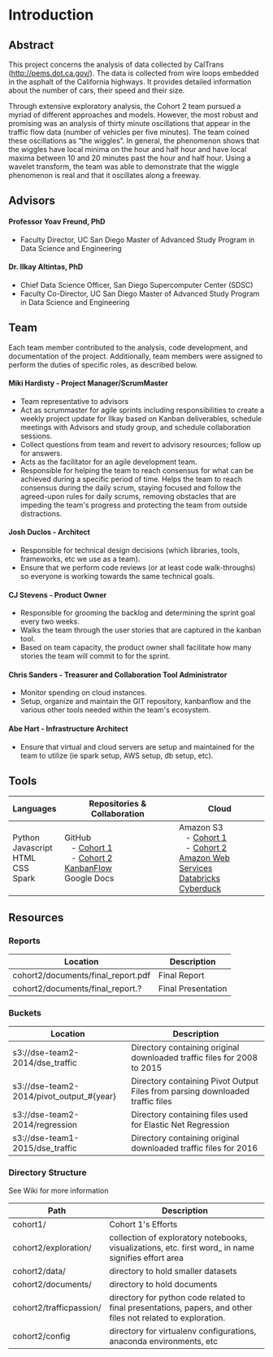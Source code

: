 Introduction
====

## Abstract

This project concerns the analysis of data collected by CalTrans (http://pems.dot.ca.gov/). The data is collected from wire loops embedded in the asphalt of the California highways. It provides detailed information about the number of cars, their speed and their size.

Through extensive exploratory analysis, the Cohort 2 team pursued a myriad of different approaches and models.  However, the most robust and promising was an analysis of thirty minute oscillations that appear in the traffic flow data (number of vehicles per five minutes).  The team coined these oscillations as “the wiggles”.  In general, the phenomenon shows that the wiggles have local minima on the hour and half hour and have local maxima between 10 and 20 minutes past the hour and half hour.  Using a wavelet transform, the team was able to demonstrate that the wiggle phenomenon is real and that it oscillates along a freeway.

## Advisors

#### Professor Yoav Freund, PhD
- Faculty Director, UC San Diego Master of Advanced Study Program in Data Science and Engineering

#### Dr. Ilkay Altintas, PhD
- Chief Data Science Officer, San Diego Supercomputer Center (SDSC)
- Faculty Co-Director, UC San Diego Master of Advanced Study Program in Data Science and Engineering

## Team

Each team member contributed to the analysis, code development, and documentation of the project.  Additionally, team members were assigned to perform the duties of specific roles, as described below.

#### Miki Hardisty - Project Manager/ScrumMaster
* Team representative to advisors  
* Act as scrummaster for agile sprints including responsibilities to create a weekly project update for Ilkay based on Kanban deliverables, schedule meetings with Advisors and study group, and schedule collaboration sessions.
* Collect questions from team and revert to advisory resources; follow up for answers.
* Acts as the facilitator for an agile development team.
* Responsible for helping the team to reach consensus for what can be achieved during a specific period of time. Helps the team to reach consensus during the daily scrum, staying focused and follow the agreed-upon rules for daily scrums, removing obstacles that are impeding the team's progress and protecting the team from outside distractions.

#### Josh Duclos - Architect
* Responsible for technical design decisions (which libraries, tools, frameworks, etc we use as a team).  
* Ensure that we perform code reviews (or at least code walk-throughs) so everyone is working towards the same technical goals.

#### CJ Stevens - Product Owner
* Responsible for grooming the backlog and determining the sprint goal every two weeks.
* Walks the team through the user stories that are captured in the kanban tool.
* Based on team capacity, the product owner shall facilitate how many stories the team will commit to for the sprint.

#### Chris Sanders - Treasurer and Collaboration Tool Administrator
* Monitor spending on cloud instances.
* Setup, organize and maintain the GIT repository, kanbanflow and the various other tools needed within the team's ecosystem.

#### Abe Hart - Infrastructure Architect
* Ensure that virtual and cloud servers are setup and maintained for the team to utilize (ie spark setup, AWS setup, db setup, etc).

## Tools

| Languages | Repositories & Collaboration | Cloud |
| --------- | ---------------------------- | ----- |
| Python <br/>Javascript<br/>HTML<br/>CSS<br/>Spark | GitHub<br/>&nbsp;&nbsp;&nbsp;- [Cohort 1](https://github.com/conwaywong/dse_capstone)<br/>&nbsp;&nbsp;&nbsp;- [Cohort 2](https://github.com/mas-dse-c6sander/DSE_Cohort2_Traffic_Capstone)<br/>[KanbanFlow](https://kanbanflow.com/board/39b5b82d84b139d7bef8e203f9b72794)<br/>Google Docs| Amazon S3<br/>&nbsp;&nbsp;&nbsp;- [Cohort 1](https://console.aws.amazon.com/s3/home?region=us-west-2#&bucket=dse-team2-2014&prefix=)<br/>&nbsp;&nbsp;&nbsp;- [Cohort 2](https://console.aws.amazon.com/s3/home?region=us-west-2#&bucket=dse-team1-2015&prefix=)<br/>[Amazon Web Services](https://console.aws.amazon.com/s3/home?region=us-west-2#&bucket=dse-team1-2015&prefix=)<br/>[Databricks](http://tinyurl.com/dsedb)<br/>[Cyberduck](https://cyberduck.io/?l=en) |

## Resources

### Reports

| Location      | Description   |
| ------------- | -------------  |
| cohort2/documents/final_report.pdf | Final Report |
| cohort2/documents/final_report.? | Final Presentation |

### Buckets

| Location      | Description   |
| ------------- | -------------  |
| s3://dse-team2-2014/dse_traffic | Directory containing original downloaded traffic files for 2008 to 2015 |
| s3://dse-team2-2014/pivot_output_#{year} | Directory containing Pivot Output Files from parsing downloaded traffic files |
| s3://dse-team2-2014/regression | Directory containing files used for Elastic Net Regression |
| s3://dse-team1-2015/dse_traffic | Directory containing original downloaded traffic files for 2016 |

### Directory Structure
See Wiki for more information

| Path   | Description  |
|--------|-------------- |
| cohort1/ | Cohort 1's Efforts |
| cohort2/exploration/ | collection of exploratory notebooks, visualizations, etc. first word_ in name signifies effort area |
| cohort2/data/ | directory to hold smaller datasets |
| cohort2/documents/ | directory to hold documents |
| cohort2/trafficpassion/ | directory for python code related to final presentations, papers, and other files not related to exploration. |
| cohort2/config | directory for virtualenv configurations, anaconda environments, etc |
